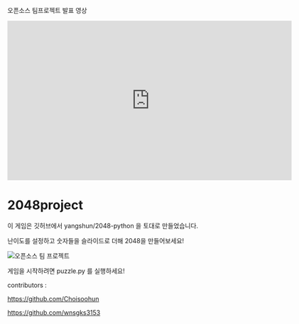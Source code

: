 오픈소스 팀프로젝트 발표 영상
<iframe width="640" height="360" src="https://www.youtube.com/watch?v=Zt9QFaqhQFo" frameborder="0" gesture="media" allowfullscreen=""></iframe>

# 2048project
이 게임은 깃허브에서 yangshun/2048-python 을 토대로 만들었습니다. 

난이도를 설정하고 숫자들을 슬라이드로 더해 2048을 만들어보세요!

![오픈소스 팀 프로젝트](https://user-images.githubusercontent.com/72447176/102465836-81f9cf00-4091-11eb-8377-a7724a1965f3.png)

게임을 시작하려면 puzzle.py 를 실행하세요!

contributors :

https://github.com/Choisoohun

https://github.com/wnsgks3153
